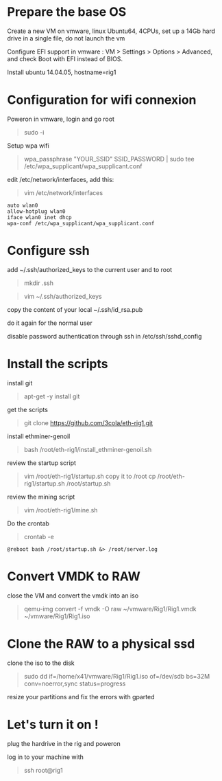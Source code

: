 # Prepare the base OS

Create a new VM on vmware, linux Ubuntu64, 4CPUs, set up a 14Gb hard drive in a single file, do not launch the vm

Configure EFI support in vmware : VM > Settings > Options > Advanced, and check Boot with EFI instead of BIOS.

Install ubuntu 14.04.05, hostname=rig1 

# Configuration for wifi connexion

Poweron in vmware, login and go root

> sudo -i

Setup wpa wifi
> wpa_passphrase "YOUR_SSID" SSID_PASSWORD | sudo tee /etc/wpa_supplicant/wpa_supplicant.conf

edit /etc/network/interfaces, add this:
> vim /etc/network/interfaces

```
auto wlan0
allow-hotplug wlan0
iface wlan0 inet dhcp
wpa-conf /etc/wpa_supplicant/wpa_supplicant.conf
```

# Configure ssh

add ~/.ssh/authorized_keys to the current user and to root
> mkdir .ssh

> vim ~/.ssh/authorized_keys 

copy the content of your local ~/.ssh/id_rsa.pub

do it again for the normal user

disable password authentication through ssh in /etc/ssh/sshd_config 

# Install the scripts

install git
> apt-get -y install git

get the scripts
> git clone https://github.com/3cola/eth-rig1.git

install ethminer-genoil
> bash /root/eth-rig1/install_ethminer-genoil.sh

review the startup script
> vim /root/eth-rig1/startup.sh
copy it to /root
> cp /root/eth-rig1/startup.sh /root/startup.sh

review the mining script
> vim /root/eth-rig1/mine.sh

Do the crontab
> crontab -e

```
@reboot bash /root/startup.sh &> /root/server.log
```

# Convert VMDK to RAW

close the VM and convert the vmdk into an iso
> qemu-img convert -f vmdk -O raw ~/vmware/Rig1/Rig1.vmdk ~/vmware/Rig1/Rig1.iso 

# Clone the RAW to a physical ssd

clone the iso to the disk
> sudo dd if=/home/x41/vmware/Rig1/Rig1.iso of=/dev/sdb bs=32M conv=noerror,sync status=progress

resize your partitions and fix the errors with gparted

# Let's turn it on !

plug the hardrive in the rig and poweron

log in to your machine with 
> ssh root@rig1

